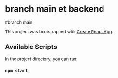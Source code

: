 # branch main et backend

#branch main

This project was bootstrapped with [Create React App](https://github.com/facebook/create-react-app).

## Available Scripts

In the project directory, you can run:

### `npm start`



